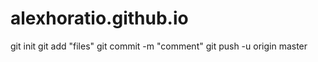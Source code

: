# alexhoratio.github.io

git init 
git add "files"
git commit -m "comment"
git push -u origin master
